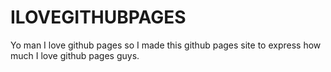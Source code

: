 # ILOVEGITHUBPAGES
Yo man I love github pages so I made this github pages site to express how much I love github pages guys.
